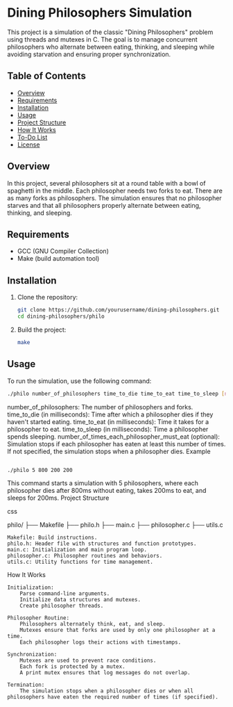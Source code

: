 # Dining Philosophers Simulation

This project is a simulation of the classic "Dining Philosophers" problem using threads and mutexes in C. The goal is to manage concurrent philosophers who alternate between eating, thinking, and sleeping while avoiding starvation and ensuring proper synchronization.

## Table of Contents

- [Overview](#overview)
- [Requirements](#requirements)
- [Installation](#installation)
- [Usage](#usage)
- [Project Structure](#project-structure)
- [How It Works](#how-it-works)
- [To-Do List](#to-do-list)
- [License](#license)

## Overview

In this project, several philosophers sit at a round table with a bowl of spaghetti in the middle. Each philosopher needs two forks to eat. There are as many forks as philosophers. The simulation ensures that no philosopher starves and that all philosophers properly alternate between eating, thinking, and sleeping.

## Requirements

- GCC (GNU Compiler Collection)
- Make (build automation tool)

## Installation

1. Clone the repository:
    ```sh
    git clone https://github.com/yourusername/dining-philosophers.git
    cd dining-philosophers/philo
    ```

2. Build the project:
    ```sh
    make
    ```

## Usage

To run the simulation, use the following command:

```sh
./philo number_of_philosophers time_to_die time_to_eat time_to_sleep [number_of_times_each_philosopher_must_eat]
```
number_of_philosophers: The number of philosophers and forks.
time_to_die (in milliseconds): Time after which a philosopher dies if they haven't started eating.
time_to_eat (in milliseconds): Time it takes for a philosopher to eat.
time_to_sleep (in milliseconds): Time a philosopher spends sleeping.
number_of_times_each_philosopher_must_eat (optional): Simulation stops if each philosopher has eaten at least this number of times. If not specified, the simulation stops when a philosopher dies.
Example

```sh

./philo 5 800 200 200
```
This command starts a simulation with 5 philosophers, where each philosopher dies after 800ms without eating, takes 200ms to eat, and sleeps for 200ms.
Project Structure

css

philo/
├── Makefile
├── philo.h
├── main.c
├── philosopher.c
├── utils.c

    Makefile: Build instructions.
    philo.h: Header file with structures and function prototypes.
    main.c: Initialization and main program loop.
    philosopher.c: Philosopher routines and behaviors.
    utils.c: Utility functions for time management.

How It Works

    Initialization:
        Parse command-line arguments.
        Initialize data structures and mutexes.
        Create philosopher threads.

    Philosopher Routine:
        Philosophers alternately think, eat, and sleep.
        Mutexes ensure that forks are used by only one philosopher at a time.
        Each philosopher logs their actions with timestamps.

    Synchronization:
        Mutexes are used to prevent race conditions.
        Each fork is protected by a mutex.
        A print mutex ensures that log messages do not overlap.

    Termination:
        The simulation stops when a philosopher dies or when all philosophers have eaten the required number of times (if specified).
